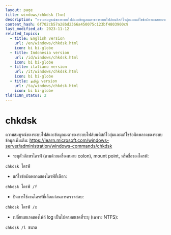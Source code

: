 ```yaml
---
layout: page
title: windows/chkdsk (ไทย)
description: "ความสมบูรณ์ของระบบไฟล์และข้อมูลเมตาของระบบไฟล์บนดิสก์โวลุ่มและแก้ไขข้อผิดพลาดของระบบ"
content_hash: 6f702cb57a28bd2366a450075c123bf4803900c9
last_modified_at: 2023-11-12
related_topics:
  - title: English version
    url: /en/windows/chkdsk.html
    icon: bi bi-globe
  - title: Indonesia version
    url: /id/windows/chkdsk.html
    icon: bi bi-globe
  - title: italiano version
    url: /it/windows/chkdsk.html
    icon: bi bi-globe
  - title: தமிழ் version
    url: /ta/windows/chkdsk.html
    icon: bi bi-globe
tldri18n_status: 2
---
```

# chkdsk

ความสมบูรณ์ของระบบไฟล์และข้อมูลเมตาของระบบไฟล์บนดิสก์โวลุ่มและแก้ไขข้อผิดพลาดของระบบ
ข้อมูลเพิ่มเติม: <https://learn.microsoft.com/windows-server/administration/windows-commands/chkdsk>

- ระบุตัวอักษรไดรฟ์ (ตามด้วยเครื่องหมาย colon), mount point, หรือชื่อของไดรฟ์:

`chkdsk `<span class="tldr-var badge badge-pill bg-dark-lm bg-white-dm text-white-lm text-dark-dm font-weight-bold">ไดรฟ์</span>

- แก้ไขข้อผิดพลาดของไดรฟ์ที่เลือก:

`chkdsk `<span class="tldr-var badge badge-pill bg-dark-lm bg-white-dm text-white-lm text-dark-dm font-weight-bold">ไดรฟ์</span>` /f`

- ปิดการใช้งานไดรฟ์ที่เลือกก่อนการตรวจสอบ:

`chkdsk `<span class="tldr-var badge badge-pill bg-dark-lm bg-white-dm text-white-lm text-dark-dm font-weight-bold">ไดรฟ์</span>` /x`

- เปลี่ยนขนาดของไฟล์ log เป็นไปตามขนาดที่ระบุ (เฉพาะ NTFS):

`chkdsk /l `<span class="tldr-var badge badge-pill bg-dark-lm bg-white-dm text-white-lm text-dark-dm font-weight-bold">ขนาด</span>
